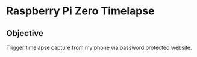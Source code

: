 # Raspberry Pi Zero Timelapse

## Objective

Trigger timelapse capture from my phone via password protected website.
